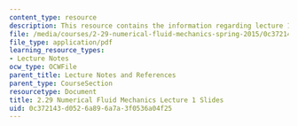 ```yaml
---
content_type: resource
description: This resource contains the information regarding lecture 1 slides.
file: /media/courses/2-29-numerical-fluid-mechanics-spring-2015/0c372143d0526a896a7a3f0536a04f25_MIT2_29S15_Lecture1.pdf
file_type: application/pdf
learning_resource_types:
- Lecture Notes
ocw_type: OCWFile
parent_title: Lecture Notes and References
parent_type: CourseSection
resourcetype: Document
title: 2.29 Numerical Fluid Mechanics Lecture 1 Slides
uid: 0c372143-d052-6a89-6a7a-3f0536a04f25
---
```

